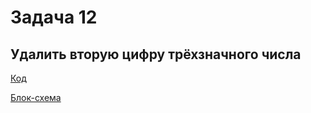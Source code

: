 # Задача 12

## Удалить вторую цифру трёхзначного числа


[Код](../Exp006/Program.cs)

[Блок-схема](../Exp006/diagram.drawio.png)
